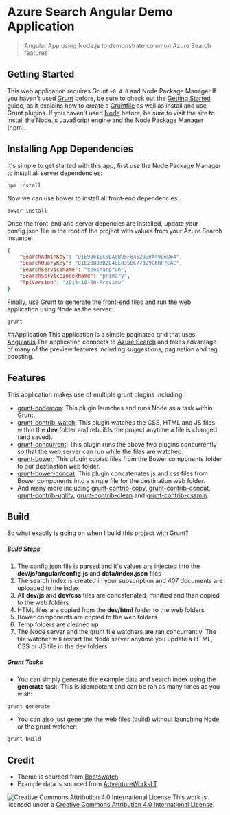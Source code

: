 # Azure Search Angular Demo Application
> Angular App using Node.js to demonstrate common Azure Search features

## Getting Started
This web application requires Grunt `~0.4.0` and Node Package Manager
If you haven't used [Grunt](http://gruntjs.com/) before, be sure to check out the [Getting Started](http://gruntjs.com/getting-started) guide, as it explains how to create a [Gruntfile](http://gruntjs.com/sample-gruntfile) as well as install and use Grunt plugins.
If you haven't used [Node](http://nodejs.org/) before, be sure to visit the site to install the Node.js JavaScript engine and the Node Package Manager (npm).

## Installing App Dependencies
It's simple to get started with this app, first use the Node Package Manager to install all server dependencies:
```shell
npm install
```
Now we can use bower to install all front-end dependencies:
```shell
bower install
```
Once the front-end and server depencies are installed, update your config.json file in the root of the project with values from your Azure Search instance:
```json
{
    "SearchAdminKey": "D1E9861EC6DA0B05FB462B90A49D6D64",
    "SearchQueryKey": "D1E23B03B2C4EE835BC77329C6BF7CAC",
    "SearchServiceName": "seesharprun",
    "SearchServiceIndexName": "primary",
    "ApiVersion": "2014-10-20-Preview"
}
```
Finally, use Grunt to generate the front-end files and run the web application using Node as the server:
```shell
grunt
```

##Application
This application is a simple paginated grid that uses [AngularJs](https://angularjs.org/).The application connects to [Azure Search](http://azure.microsoft.com/en-us/documentation/services/search/) and takes advantage of many of the preview features including suggestions, pagination and tag boosting.

## Features
This application makes use of multiple grunt plugins including:
- [grunt-nodemon](https://github.com/ChrisWren/grunt-nodemon): This plugin launches and runs Node as a task within Grunt.
- [grunt-contrib-watch](https://github.com/gruntjs/grunt-contrib-watch): This plugin watches the CSS, HTML and JS files within the **dev** folder and rebuilds the project anytime a file is changed (and saved).
- [grunt-concurrent](https://github.com/sindresorhus/grunt-concurrent): This plugin runs the above two plugins concurrently so that the web server can run while the files are watched.
- [grunt-bower](https://github.com/curist/grunt-bower): This plugin copies files from the Bower components folder to our destination web folder.
- [grunt-bower-concat](https://github.com/sapegin/grunt-bower-concat): This plugin concatenates js and css files from Bower components into a single file for the destination web folder.
- And many more including [grunt-contrib-copy](https://github.com/gruntjs/grunt-contrib-copy), [grunt-contrib-concat](https://github.com/gruntjs/grunt-contrib-concat), [grunt-contrib-uglify](https://github.com/gruntjs/grunt-contrib-uglify), [grunt-contrib-clean](https://github.com/gruntjs/grunt-contrib-clean) and [grunt-contrib-cssmin](https://github.com/gruntjs/grunt-contrib-cssmin).

## Build
So what exactly is going on when I build this project with Grunt?

##### Build Steps
1. The config.json file is parsed and it's values are injected into the **dev/js/angular/config.js** and **data/index.json** files
2. The search index is created in your subscription and 407 documents are uploaded to the index
3. All **dev/js** and **dev/css** files are concatenated, minified and then copied to the web folders
4. HTML files are copied from the **dev/html** folder to the web folders
5. Bower components are copied to the web folders
6. Temp folders are cleaned up
7. The Node server and the grunt file watchers are ran concurrently.  The file watcher will restart the Node server anytime you update a HTML, CSS or JS file in the dev folders.

##### Grunt Tasks
- You can simply generate the example data and search index using the **generate** task.  This is idempotent and can be ran as many times as you wish:
```shell
grunt generate
```
- You can also just generate the web files (build) without launching Node or the grunt watcher:
```shell
grunt build
```

## Credit
- Theme is sourced from [Bootswatch](http://bootswatch.com/)
- Example data is sourced from [AdventureWorksLT](http://msftdbprodsamples.codeplex.com/wikipage?title=AWLTDocs)

![Creative Commons Attribution 4.0 International License](https://i.creativecommons.org/l/by/4.0/88x31.png)
This work is licensed under a [Creative Commons Attribution 4.0 International License](http://creativecommons.org/licenses/by/4.0/).
